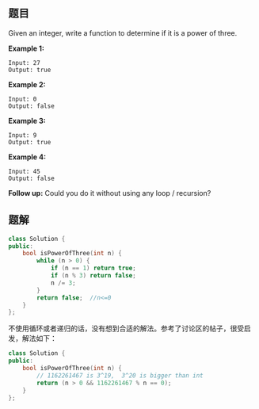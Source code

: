 ## 题目

Given an integer, write a function to determine if it is a power of three.

**Example 1:**

```
Input: 27
Output: true
```

**Example 2:**

```
Input: 0
Output: false
```

**Example 3:**

```
Input: 9
Output: true
```

**Example 4:**

```
Input: 45
Output: false
```

**Follow up:**
Could you do it without using any loop / recursion?



## 题解

```c++
class Solution {
public:
    bool isPowerOfThree(int n) {
        while (n > 0) {
            if (n == 1) return true;
            if (n % 3) return false;
            n /= 3;
        }
        return false;  //n<=0
    }
};
```

不使用循环或者递归的话，没有想到合适的解法。参考了讨论区的帖子，很受启发，解法如下：

```c++
class Solution {
public:
    bool isPowerOfThree(int n) {
        // 1162261467 is 3^19,  3^20 is bigger than int  
        return (n > 0 && 1162261467 % n == 0);
    }
};
```


